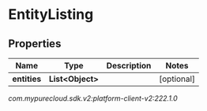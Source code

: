 # EntityListing


## Properties

| Name | Type | Description | Notes |
| ------------ | ------------- | ------------- | ------------- |
| **entities** | **List&lt;Object&gt;** |  |  [optional] |




_com.mypurecloud.sdk.v2:platform-client-v2:222.1.0_
